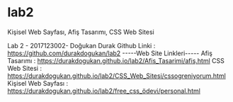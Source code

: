 # lab2
 Kişisel Web Sayfası, Afiş Tasarımı, CSS Web Sitesi

Lab 2 - 2017123002- Doğukan Durak
Github Linki : https://github.com/durakdogukan/lab2
-----Web Site Linkleri-----
Afiş Tasarımı       : https://durakdogukan.github.io/lab2/Afis_Tasarimi/afiş.html
CSS Web Sitesi      : https://durakdogukan.github.io/lab2/CSS_Web_Sitesi/cssogreniyorum.html
Kişisel Web Sayfası : https://durakdogukan.github.io/lab2/free_css_ödevi/personal.html
